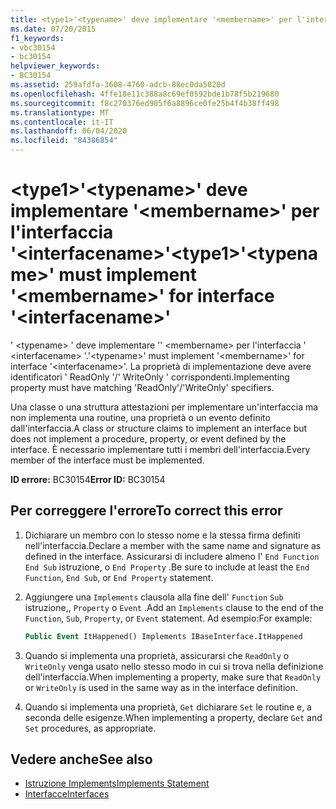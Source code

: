 ```yaml
---
title: <type1>'<typename>' deve implementare '<membername>' per l'interfaccia '<interfacename>'
ms.date: 07/20/2015
f1_keywords:
- vbc30154
- bc30154
helpviewer_keywords:
- BC30154
ms.assetid: 259afdfa-3608-4760-adcb-88ec0da5020d
ms.openlocfilehash: 4ffe18e11c388a8c69ef0592bde1b78f5b219680
ms.sourcegitcommit: f8c270376ed905f6a8896ce0fe25b4f4b38ff498
ms.translationtype: MT
ms.contentlocale: it-IT
ms.lasthandoff: 06/04/2020
ms.locfileid: "84386854"
---
```

# <a name="type1typename-must-implement-membername-for-interface-interfacename"></a><span data-ttu-id="ea8b3-102">\<type1>'\<typename>' deve implementare '\<membername>' per l'interfaccia '\<interfacename>'</span><span class="sxs-lookup"><span data-stu-id="ea8b3-102">\<type1>'\<typename>' must implement '\<membername>' for interface '\<interfacename>'</span></span>
<span data-ttu-id="ea8b3-103">' \<typename> ' deve implementare '' \<membername> per l'interfaccia ' \<interfacename> '.</span><span class="sxs-lookup"><span data-stu-id="ea8b3-103">'\<typename>' must implement '\<membername>' for interface '\<interfacename>'.</span></span> <span data-ttu-id="ea8b3-104">La proprietà di implementazione deve avere identificatori ' ReadOnly '/' WriteOnly ' corrispondenti.</span><span class="sxs-lookup"><span data-stu-id="ea8b3-104">Implementing property must have matching 'ReadOnly'/'WriteOnly' specifiers.</span></span>  
  
 <span data-ttu-id="ea8b3-105">Una classe o una struttura attestazioni per implementare un'interfaccia ma non implementa una routine, una proprietà o un evento definito dall'interfaccia.</span><span class="sxs-lookup"><span data-stu-id="ea8b3-105">A class or structure claims to implement an interface but does not implement a procedure, property, or event defined by the interface.</span></span> <span data-ttu-id="ea8b3-106">È necessario implementare tutti i membri dell'interfaccia.</span><span class="sxs-lookup"><span data-stu-id="ea8b3-106">Every member of the interface must be implemented.</span></span>  
  
 <span data-ttu-id="ea8b3-107">**ID errore:** BC30154</span><span class="sxs-lookup"><span data-stu-id="ea8b3-107">**Error ID:** BC30154</span></span>  
  
## <a name="to-correct-this-error"></a><span data-ttu-id="ea8b3-108">Per correggere l'errore</span><span class="sxs-lookup"><span data-stu-id="ea8b3-108">To correct this error</span></span>  
  
1. <span data-ttu-id="ea8b3-109">Dichiarare un membro con lo stesso nome e la stessa firma definiti nell'interfaccia.</span><span class="sxs-lookup"><span data-stu-id="ea8b3-109">Declare a member with the same name and signature as defined in the interface.</span></span> <span data-ttu-id="ea8b3-110">Assicurarsi di includere almeno l' `End Function` `End Sub` istruzione, o `End Property` .</span><span class="sxs-lookup"><span data-stu-id="ea8b3-110">Be sure to include at least the `End Function`, `End Sub`, or `End Property` statement.</span></span>  
  
2. <span data-ttu-id="ea8b3-111">Aggiungere una `Implements` clausola alla fine dell' `Function` `Sub` istruzione,, `Property` o `Event` .</span><span class="sxs-lookup"><span data-stu-id="ea8b3-111">Add an `Implements` clause to the end of the `Function`, `Sub`, `Property`, or `Event` statement.</span></span> <span data-ttu-id="ea8b3-112">Ad esempio:</span><span class="sxs-lookup"><span data-stu-id="ea8b3-112">For example:</span></span>  
  
    ```vb  
    Public Event ItHappened() Implements IBaseInterface.ItHappened  
    ```  
  
3. <span data-ttu-id="ea8b3-113">Quando si implementa una proprietà, assicurarsi che `ReadOnly` o `WriteOnly` venga usato nello stesso modo in cui si trova nella definizione dell'interfaccia.</span><span class="sxs-lookup"><span data-stu-id="ea8b3-113">When implementing a property, make sure that `ReadOnly` or `WriteOnly` is used in the same way as in the interface definition.</span></span>  
  
4. <span data-ttu-id="ea8b3-114">Quando si implementa una proprietà, `Get` dichiarare `Set` le routine e, a seconda delle esigenze.</span><span class="sxs-lookup"><span data-stu-id="ea8b3-114">When implementing a property, declare `Get` and `Set` procedures, as appropriate.</span></span>  
  
## <a name="see-also"></a><span data-ttu-id="ea8b3-115">Vedere anche</span><span class="sxs-lookup"><span data-stu-id="ea8b3-115">See also</span></span>

- [<span data-ttu-id="ea8b3-116">Istruzione Implements</span><span class="sxs-lookup"><span data-stu-id="ea8b3-116">Implements Statement</span></span>](../statements/implements-statement.md)
- [<span data-ttu-id="ea8b3-117">Interfacce</span><span class="sxs-lookup"><span data-stu-id="ea8b3-117">Interfaces</span></span>](../../programming-guide/language-features/interfaces/index.md)
